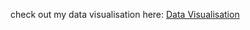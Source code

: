 check out my data visualisation here: [Data Visualisation](https://www.canva.com/design/DAGU9SKM380/YQnieZEftTr4ofXxy0HJMg/edit?utm_content=DAGU9SKM380&utm_campaign=designshare&utm_medium=link2&utm_source=sharebutton)

